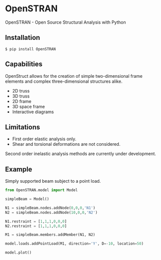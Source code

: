 # OpenSTRAN

OpenSTRAN - Open Source Structural Analysis with Python

## Installation
```
$ pip install OpenSTRAN
```

## Capabilities

OpenStruct allows for the creation of simple two-dimensional frame elements
and complex three-dimensional structures alike.

* 2D truss
* 3D truss
* 2D frame
* 3D space frame
* Interactive diagrams

## Limitations
* First order elastic analysis only.
* Shear and torsional deformations are not considered.

Second order inelastic analysis methods are currently under development.


## Example
Simply supported beam subject to a point load.
```python
from OpenSTRAN.model import Model

simpleBeam = Model()

N1 = simpleBeam.nodes.addNode(0,0,0,'N1')
N2 = simpleBeam.nodes.addNode(10,0,0,'N2')

N1.restraint = [1,1,1,0,0,0]
N2.restraint = [1,1,1,0,0,0]

M1 = simpleBeam.members.addMember(N1, N2)

model.loads.addPointLoad(M1, direction='Y', D=-10, location=50)

model.plot()
```